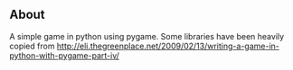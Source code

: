 ## About
A simple game in python using pygame.
Some libraries have been heavily copied from http://eli.thegreenplace.net/2009/02/13/writing-a-game-in-python-with-pygame-part-iv/
